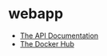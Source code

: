 # webapp

- [The API Documentation](https://documenter.getpostman.com/view/2210306/RztkN9gd)
- [The Docker Hub](https://hub.docker.com/r/nimamahmoudi/mlse-webapp)

